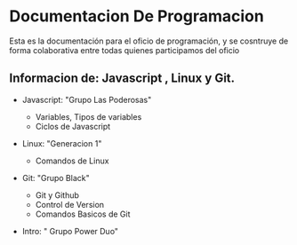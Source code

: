 # Documentacion De Programacion

Esta es la documentación para el oficio de programación, y se cosntruye de forma colaborativa entre todas quienes participamos del oficio

## Informacion de: Javascript , Linux y Git.



- Javascript: "Grupo Las Poderosas"   
  - Variables,  Tipos de variables
  - Ciclos de Javascript


 - Linux: "Generacion 1"
   - Comandos de Linux 


- Git: "Grupo Black"
   - Git y Github
   - Control de Version 
   - Comandos Basicos de Git


- Intro: " Grupo Power Duo"






